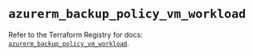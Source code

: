 # `azurerm_backup_policy_vm_workload`

Refer to the Terraform Registry for docs: [`azurerm_backup_policy_vm_workload`](https://registry.terraform.io/providers/hashicorp/azurerm/4.50.0/docs/resources/backup_policy_vm_workload).
